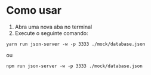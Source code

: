 # Como usar

1. Abra uma nova aba no terminal
2. Execute o seguinte comando:
 ```
 yarn run json-server -w -p 3333 ./mock/database.json
 ```
 ou
 ```
 npm run json-server -w -p 3333 ./mock/database.json
 ```